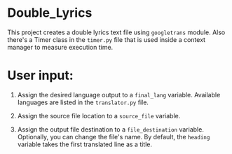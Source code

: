 # Double_Lyrics

This project creates a double lyrics text file using `googletrans` module.
Also there's a Timer class in the `timer.py` file that is used inside a context manager to measure execution time.

# User input:
1. Assign the desired language output to a `final_lang` variable.
Available languages are listed in the `translator.py` file.

2. Assign the source file location to a `source_file` variable.

3. Assign the output file destination to a `file_destination` variable.
Optionally, you can change the file's name.
By default, the `heading` variable takes the first translated line as a title.
